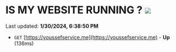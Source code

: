 # IS MY WEBSITE RUNNING ? [![](https://img.shields.io/static/v1?label=Sponsor&message=%E2%9D%A4&logo=GitHub&color=%23fe8e86)](https://github.com/sponsors/<username>)

Last updated: **1/30/2024, 6:38:50 PM**

- `GET` [https://youssefservice.me](https://youssefservice.me) - **Up** (136ms)
